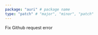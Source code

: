 ```yaml
---
package: "auri" # package name
type: "patch" # "major", "minor", "patch"
---
```


Fix Github request error